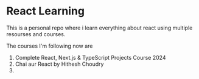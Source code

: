 # React Learning

This is a personal repo where i learn everything about react using multiple resourses and courses.

The courses I'm following now are

1. Complete React, Next.js & TypeScript Projects Course 2024
2. Chai aur React by Hithesh Choudry
3.
